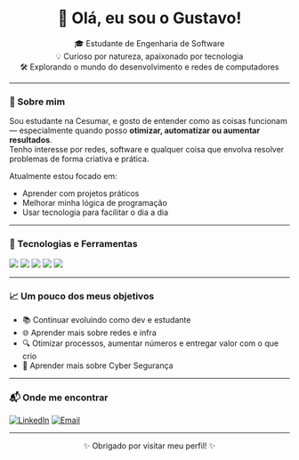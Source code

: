 <!-- README para perfil pessoal do GitHub -->

<h1 align="center">👋 Olá, eu sou o Gustavo!</h1>

<p align="center">
  🎓 Estudante de Engenharia de Software <br>
  💡 Curioso por natureza, apaixonado por tecnologia <br>
  🛠️ Explorando o mundo do desenvolvimento e redes de computadores <br>
</p>

---

### 🚀 Sobre mim

Sou estudante na Cesumar, e gosto de entender como as coisas funcionam — especialmente quando posso **otimizar, automatizar ou aumentar resultados**.  
Tenho interesse por redes, software e qualquer coisa que envolva resolver problemas de forma criativa e prática.

Atualmente estou focado em:
- Aprender com projetos práticos
- Melhorar minha lógica de programação
- Usar tecnologia para facilitar o dia a dia

---

### 🧠 Tecnologias e Ferramentas

<p>
  <img src="https://img.shields.io/badge/-HTML5-orange?style=for-the-badge&logo=html5&logoColor=white"/>
  <img src="https://img.shields.io/badge/-CSS3-blue?style=for-the-badge&logo=css3&logoColor=white"/>
<img src="https://img.shields.io/badge/-Python-3776AB?style=for-the-badge&logo=python&logoColor=white"/>
  <img src="https://img.shields.io/badge/-Git-black?style=for-the-badge&logo=git&logoColor=white"/>
  <img src="https://img.shields.io/badge/-GitHub-181717?style=for-the-badge&logo=github&logoColor=white"/>
</p>

---

### 📈 Um pouco dos meus objetivos

- 📚 Continuar evoluindo como dev e estudante
- 🌐 Aprender mais sobre redes e infra
- 🔍 Otimizar processos, aumentar números e entregar valor com o que crio
- 🤝 Aprender mais sobre Cyber Segurança

---

### 📬 Onde me encontrar

[![LinkedIn](https://img.shields.io/badge/-LinkedIn-blue?style=for-the-badge&logo=linkedin&logoColor=white)](https://www.linkedin.com/in/guhsierra)
[![Email](https://img.shields.io/badge/-Email-red?style=for-the-badge&logo=gmail&logoColor=white)](gus.sierra2007@gnail,com)

---

<p align="center">✨ Obrigado por visitar meu perfil! ✨</p>




